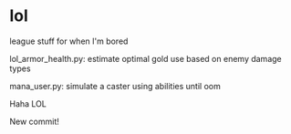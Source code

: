 # lol
league stuff for when I'm bored


lol_armor_health.py:
  estimate optimal gold use based on enemy damage types

mana_user.py:
  simulate a caster using abilities until oom

Haha LOL

New commit!
